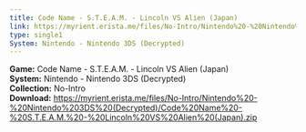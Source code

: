 ```yaml
---
title: Code Name - S.T.E.A.M. - Lincoln VS Alien (Japan)
link: https://myrient.erista.me/files/No-Intro/Nintendo%20-%20Nintendo%203DS%20(Decrypted)/Code%20Name%20-%20S.T.E.A.M.%20-%20Lincoln%20VS%20Alien%20(Japan).zip
type: single1
System: Nintendo - Nintendo 3DS (Decrypted)
---
```

<b>Game:</b> Code Name - S.T.E.A.M. - Lincoln VS Alien (Japan)<br>
<b>System:</b> Nintendo - Nintendo 3DS (Decrypted)<br>
<b>Collection:</b> No-Intro<br>
<b>Download:</b> https://myrient.erista.me/files/No-Intro/Nintendo%20-%20Nintendo%203DS%20(Decrypted)/Code%20Name%20-%20S.T.E.A.M.%20-%20Lincoln%20VS%20Alien%20(Japan).zip